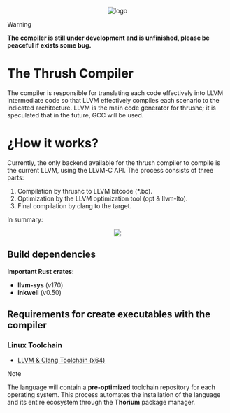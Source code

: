 <p align="center">
  <img src= "https://github.com/thrushlang/thrushc/blob/master/assets/thrushlang-v1.1.png" alt= "logo" style= "width: 2hv; height: 2hv;"> </img>
</p>

> [!WARNING]  
> **The compiler is still under development and is unfinished, please be peaceful if exists some bug.**

# The Thrush Compiler 

The compiler is responsible for translating each code effectively into LLVM intermediate code so that LLVM effectively compiles each scenario to the indicated architecture. LLVM is the main code generator for thrushc; it is speculated that in the future, GCC will be used.

# ¿How it works?

Currently, the only backend available for the thrush compiler to compile is the current LLVM, using the LLVM-C API. The process consists of three parts:

1. Compilation by thrushc to LLVM bitcode (*.bc).
2. Optimization by the LLVM optimization tool (opt & llvm-lto).
3. Final compilation by clang to the target.

In summary:

<p align="center">
  <img src= "https://github.com/thrushlang/thrushc/blob/master/assets/how%20it%20works%20(with%20llvm%20backend).png" style= "width: 1hv; height: 1hv;"> </img>
</p>

## Build dependencies

**Important Rust crates:**

- **llvm-sys** (v170)
- **inkwell** (v0.50)
  
## Requirements for create executables with the compiler

### Linux Toolchain

- [LLVM & Clang Toolchain (x64)](https://github.com/thrushlang/toolchains/releases/download/Toolchains/thrushlang-toolchain-linux-x64-v1.0.1.tar.gz)

> [!NOTE]  
> The language will contain a **pre-optimized** toolchain repository for each operating system. This process automates the installation of the language and its entire ecosystem through the **Thorium** package manager.

